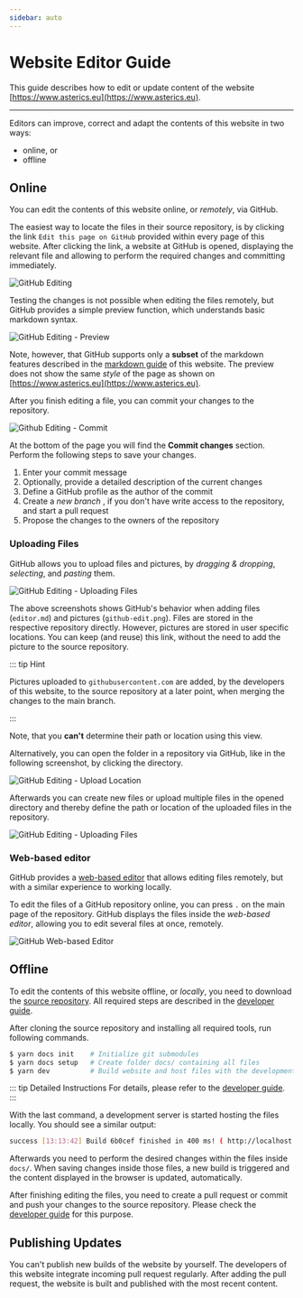 ```yaml
---
sidebar: auto
---
```


# Website Editor Guide

This guide describes how to edit or update content of the website [https://www.asterics.eu](https://www.asterics.eu).

----

Editors can improve, correct and adapt the contents of this website in two ways:

* online, or
* offline

## Online

You can edit the contents of this website online, or _remotely_, via GitHub.

The easiest way to locate the files in their source repository, is by clicking the link `Edit this page on GitHub` provided within every page of this website.
After clicking the link, a website at GitHub is opened, displaying the relevant file and allowing to perform the required changes and committing immediately.

![GitHub Editing](./github-edit.png "GitHub Editing")

<!-- The changes are merged in the source repositories and incorporated in the hosted website at a later point. -->
Testing the changes is not possible when editing the files remotely, but GitHub provides a simple preview function, which understands basic markdown syntax.

![GitHub Editing - Preview](./github-edit-preview.png "GitHub Editing - Preview")

Note, however, that GitHub supports only a **subset** of the markdown features described in the [markdown guide](/guide/markdown.html) of this website.
The preview does not show the same _style_ of the page as shown on [https://www.asterics.eu](https://www.asterics.eu).

After you finish editing a file, you can commit your changes to the repository.

![Github Editing - Commit](./github-edit-commit-explanation.png "GitHub Editing - Commit")

At the bottom of the page you will find the **Commit changes** section.
Perform the following steps to save your changes.

1. Enter your commit message
1. Optionally, provide a detailed description of the current changes
1. Define a GitHub profile as the author of the commit
1. Create a _new branch_ , if you don't have write access to the repository, and start a pull request
1. Propose the changes to the owners of the repository

### Uploading Files

GitHub allows you to upload files and pictures, by _dragging & dropping_, _selecting_, and _pasting_ them.

![GitHub Editing - Uploading Files](./github-edit-upload.png "GitHub Editing - Uploading Files")

The above screenshots shows GitHub's behavior when adding files (`editor.md`) and pictures (`github-edit.png`).
Files are stored in the respective repository directly.
However, pictures are stored in user specific locations.
You can keep (and reuse) this link, without the need to add the picture to the source repository.

::: tip Hint

Pictures uploaded to `githubusercontent.com` are added, by the developers of this website, to the source repository at a later point, when merging the changes to the main branch.

:::

Note, that you **can't** determine their path or location using this view.

Alternatively, you can open the folder in a repository via GitHub, like in the following screenshot, by clicking the directory.

![GitHub Editing - Upload Location](./github-upload-location.png "GitHub Editing - Upload Location")

Afterwards you can create new files or upload multiple files in the opened directory and thereby define the path or location of the uploaded files in the repository.

![GitHub Editing - Uploading Files](./github-upload.png "GitHub Editing - Uploading Files")

### Web-based editor

GitHub provides a [web-based editor](https://docs.github.com/en/codespaces/developing-in-codespaces/web-based-editor) that allows editing files remotely, but with a similar experience to working locally.

To edit the files of a GitHub repository online, you can press `.` on the main page of the repository.
GitHub displays the files inside the _web-based editor_, allowing you to edit several files at once, remotely.

![GitHub Web-based Editor](./github-dev-preview.png "GitHub Web-based Editor")

## Offline

To edit the contents of this website offline, or _locally_, you need to download the [source repository](https://github.com/asterics/asterics-docs.git).
All required steps are described in the [developer guide](/guide/docs.html).

After cloning the source repository and installing all required tools, run following commands.

```bash
$ yarn docs init    # Initialize git submodules
$ yarn docs setup   # Create folder docs/ containing all files
$ yarn dev          # Build website and host files with the development server
```

::: tip Detailed Instructions
For details, please refer to the [developer guide](/guide/docs.html).
:::

With the last command, a development server is started hosting the files locally.
You should see a similar output:

```bash
success [13:13:42] Build 6b0cef finished in 400 ms! ( http://localhost:8080/ )
```

Afterwards you need to perform the desired changes within the files inside `docs/`.
When saving changes inside those files, a new build is triggered and the content displayed in the browser is updated, automatically.

After finishing editing the files, you need to create a pull request or commit and push your changes to the source repository. Please check the [developer guide](/guide/docs.html) for this purpose.

## Publishing Updates

You can't publish new builds of the website by yourself.
The developers of this website integrate incoming pull request regularly.
After adding the pull request, the website is built and published with the most recent content.

